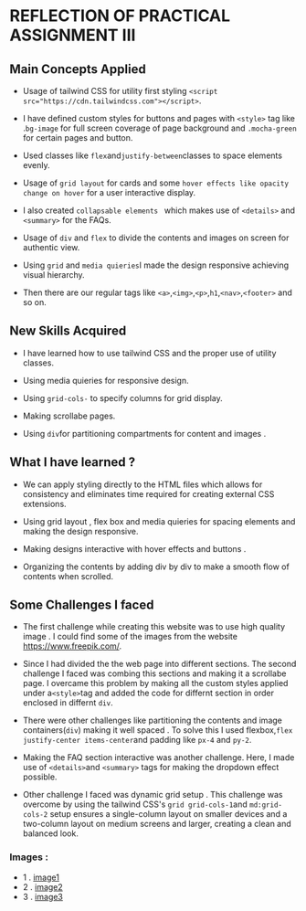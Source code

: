 # REFLECTION OF PRACTICAL ASSIGNMENT III

## Main Concepts Applied 
* Usage of tailwind CSS for utility first styling `<script src="https://cdn.tailwindcss.com"></script>`.

* I have defined custom styles for buttons and pages with `<style>` tag like .`bg-image` for full screen coverage of page background and `.mocha-green` for certain pages and button.
* Used classes like `flex`and`justify-between`classes to space elements evenly.

* Usage of `grid layout` for cards and some `hover effects like opacity change on hover`  for a user interactive display.

* I also created `collapsable elements ` which makes use of `<details>` and `<summary>` for the FAQs.

* Usage of `div` and `flex` to divide the contents and images on screen for authentic view.

* Using `grid` and `media quieries`I made the design responsive achieving visual hierarchy.

* Then there are our regular tags like `<a>`,`<img>`,`<p>`,`h1`,`<nav>`,`<footer>` and so on.

## New Skills Acquired
* I have learned how to use tailwind CSS and the proper use of utility classes.

* Using media quieries for responsive design.

* Using `grid-cols-` to specify columns for grid display.

* Making scrollabe pages.

* Using `div`for partitioning compartments for content and images .

## What I have learned ?
* We can apply styling directly to the HTML files which allows for consistency and eliminates time required for creating external CSS extensions.

* Using grid layout , flex box and media quieries for spacing elements and making the design responsive.

* Making designs interactive with hover effects and buttons .

* Organizing the contents by adding div by div to make a smooth flow of contents when scrolled.

## Some Challenges I faced
* The first challenge while creating this website was to use high quality image . I could find some of the images from the website https://www.freepik.com/.

* Since I had divided the the web page into different sections. The second challenge I faced was combing this sections and making it a scrollabe page. I overcame this problem by making all the custom styles applied under a`<style>`tag and added the code for differnt section in order enclosed in differnt `div`.

* There were other challenges like partitioning the contents and image containers(`div`) making it well spaced . To solve this I used flexbox,`flex justify-center items-center`and padding like `px-4` and `py-2`.

* Making the FAQ section interactive was another challenge. Here, I made use of `<details>`and `<summary>` tags for making the dropdown effect possible.

* Other challenge I faced was dynamic grid setup . This challenge was overcome by using the tailwind CSS's `grid grid-cols-1`and  `md:grid-cols-2` setup ensures a single-column layout on smaller devices and a two-column layout on medium screens and larger, creating a clean and balanced look.


### Images :

* 1 . [image1](image.reflection1.png)
* 2 . [image2](reflection.image2.png)
* 3 . [image3]()

